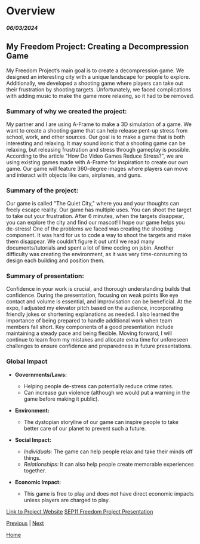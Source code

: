 # Overview
##### 06/03/2024

## My Freedom Project: Creating a Decompression Game

My Freedom Project’s main goal is to create a decompression game. We designed an interesting city with a unique landscape for people to explore. Additionally, we developed a shooting game where players can take out their frustration by shooting targets. Unfortunately, we faced complications with adding music to make the game more relaxing, so it had to be removed.

### Summary of why we created the project:

My partner and I are using A-Frame to make a 3D simulation of a game. We want to create a shooting game that can help release pent-up stress from school, work, and other sources. Our goal is to make a game that is both interesting and relaxing. It may sound ironic that a shooting game can be relaxing, but releasing frustration and stress through gameplay is possible. According to the article "How Do Video Games Reduce Stress?", we are using existing games made with A-Frame for inspiration to create our own game. Our game will feature 360-degree images where players can move and interact with objects like cars, airplanes, and guns.

### Summary of the project:

Our game is called "The Quiet City," where you and your thoughts can freely escape reality. Our game has multiple uses. You can shoot the target to take out your frustration. After 6 minutes, when the targets disappear, you can explore the city and find our mascot! I hope our game helps you de-stress! One of the problems we faced was creating the shooting component. It was hard for us to code a way to shoot the targets and make them disappear. We couldn’t figure it out until we read many documents/tutorials and spent a lot of time coding on jsbin. Another difficulty was creating the environment, as it was very time-consuming to design each building and position them.

### Summary of presentation:

Confidence in your work is crucial, and thorough understanding builds that confidence. During the presentation, focusing on weak points like eye contact and volume is essential, and improvisation can be beneficial. At the expo, I adjusted my elevator pitch based on the audience, incorporating friendly jokes or shortening explanations as needed. I also learned the importance of being prepared to handle additional work when team members fall short. Key components of a good presentation include maintaining a steady pace and being flexible. Moving forward, I will continue to learn from my mistakes and allocate extra time for unforeseen challenges to ensure confidence and preparedness in future presentations.

### Global Impact

- **Governments/Laws:**
  - Helping people de-stress can potentially reduce crime rates.
  - Can increase gun violence (although we would put a warning in the game before making it public).

- **Environment:**
  - The dystopian storyline of our game can inspire people to take better care of our planet to prevent such a future.

- **Social Impact:**
  - *Individuals:* The game can help people relax and take their minds off things.
  - *Relationships:* It can also help people create memorable experiences together.

- **Economic Impact:**
  - This game is free to play and does not have direct economic impacts unless players are charged to play.

[Link to Project Website](https://shubataf2489.github.io/shubataf2489-shellyw8542-sep11-freedom-project/)
[SEP11 Freedom Project Presentation](https://docs.google.com/presentation/d/11OAdvFYdjXzAf9CMx2ogsotNmWQ5ScnfysYAj9VZUk0/edit#slide=id.g2dee14f77a5_0_0)

[Previous](entry06.md) | [Next](entry08.md)

[Home](../README.md)
